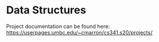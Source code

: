 # Data Structures
Project documentation can be found here: https://userpages.umbc.edu/~cmarron/cs341.s20/projects/
